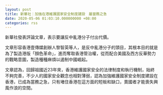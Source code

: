 ```yaml
---
layout: post
title: 新華社：加強在港維護國家安全制度建設　屬當務之急
date: 2020-05-06 01:03:10.000000000 +08:00
categories: rss
---
```


新華社發表評論文章，表示要讓反中亂港分子付出代價。

文章形容香港壹傳媒創辦人黎智英等人，是反中亂港分子的頭目，其根本目的就是為了製造港版「顏色革命」，進而奪取香港管治權，從而配合美國及西方反華勢力的戰略意圖，製造種種麻煩以遏制中國崛起。

文章認為，回歸祖國近23年來，香港維護國家安全的法律制度和執行機制，始終不夠完善，不少人的國家安全觀念也相對薄弱，認為加強維護國家安全制度建設在香港，已成為當務之急，只有堵住香港在這方面的短板和缺口，賣國者才能喪失興風作浪的空間。

